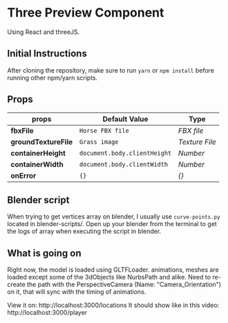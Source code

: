 # Three Preview Component

Using React and threeJS.

## Initial Instructions

After cloning the repository, make sure to run `yarn` or `npm install` before running other npm/yarn scripts.

## Props

props | Default Value | Type
--- | --- | ---
**fbxFile** | `Horse FBX file` | *FBX file*
**groundTextureFile** | `Grass image` | *Texture File*
**containerHeight** | `document.body.clientHeight` | *Number*
**containerWidth** | `document.body.clientWidth` | *Number*
**onError** | `{}` | *{}*

## Blender script

When trying to get vertices array on blender, I usually use `curve-points.py` located
in blender-scripts/. Open up your blender from the terminal to get the logs of array
when executing the script in blender.

## What is going on

Right now, the model is loaded using GLTFLoader. animations, meshes are loaded except
some of the 3dObjects like NurbsPath and alike. Need to re-create the path with the PerspectiveCamera (Name: "Camera_Orientation") on it, that will sync with the timing
of animations.

View it on: http://localhost:3000/locations
It should show like in this video: http://localhost:3000/player
